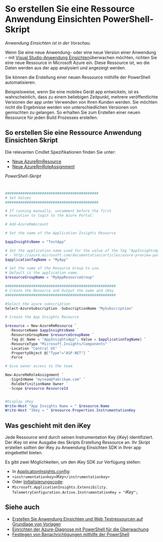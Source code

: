 <properties 
    pageTitle="So erstellen Sie eine Ressource Anwendung Einsichten PowerShell-Skript" 
    description="Automatische Erstellung Anwendung Einsichten Ressourcen." 
    services="application-insights" 
    documentationCenter="windows"
    authors="alancameronwills" 
    manager="douge"/>

<tags 
    ms.service="application-insights" 
    ms.workload="tbd" 
    ms.tgt_pltfrm="ibiza" 
    ms.devlang="na" 
    ms.topic="article" 
    ms.date="02/19/2016" 
    ms.author="awills"/>

#  <a name="powershell-script-to-create-an-application-insights-resource"></a>So erstellen Sie eine Ressource Anwendung Einsichten PowerShell-Skript

*Anwendung Einsichten ist in der Vorschau.*

Wenn Sie eine neue Anwendung- oder eine neue Version einer Anwendung – mit [Visual Studio-Anwendung Einsichten](https://azure.microsoft.com/services/application-insights/)überwachen möchten, richten Sie eine neue Ressource in Microsoft Azure ein. Diese Ressource ist, wo die Daten werden aus der app analysiert und angezeigt werden. 

Sie können die Erstellung einer neuen Ressource mithilfe der PowerShell automatisieren.

Beispielsweise, wenn Sie eine mobiles Gerät app entwickeln, ist es wahrscheinlich, dass zu einem beliebigen Zeitpunkt, mehrere veröffentlichte Versionen der app unter Verwenden von Ihren Kunden werden. Sie möchten nicht die Ergebnisse werden von unterschiedlichen Versionen von gemischten zu gelangen. So erhalten Sie zum Erstellen einer neuen Ressource für jeden Build Prozesses erstellen.

## <a name="script-to-create-an-application-insights-resource"></a>So erstellen Sie eine Ressource Anwendung Einsichten Skript

Die relevanten Cmdlet Spezifikationen finden Sie unter:

* [Neue AzureRmResource](https://msdn.microsoft.com/library/mt652510.aspx)
* [Neue AzureRmRoleAssignment](https://msdn.microsoft.com/library/mt678995.aspx)


*PowerShell-Skript*  

```PowerShell


###########################################
# Set Values
###########################################

# If running manually, uncomment before the first 
# execution to login to the Azure Portal:

# Add-AzureRmAccount

# Set the name of the Application Insights Resource

$appInsightsName = "TestApp"

# Set the application name used for the value of the Tag "AppInsightsApp" 
# - http://azure.microsoft.com/documentation/articles/azure-preview-portal-using-tags/
$applicationTagName = "MyApp"

# Set the name of the Resource Group to use.  
# Default is the application name.
$resourceGroupName = "MyAppResourceGroup"

###################################################
# Create the Resource and Output the name and iKey
###################################################

#Select the azure subscription
Select-AzureSubscription -SubscriptionName "MySubscription"

# Create the App Insights Resource

$resource = New-AzureRmResource `
  -ResourceName $appInsightsName `
  -ResourceGroupName $resourceGroupName `
  -Tag @{ Name = "AppInsightsApp"; Value = $applicationTagName} `
  -ResourceType "Microsoft.Insights/Components" `
  -Location "Central US" `
  -PropertyObject @{"Type"="ASP.NET"} `
  -Force

# Give owner access to the team

New-AzureRmRoleAssignment `
  -SignInName "myteam@fabrikam.com" `
  -RoleDefinitionName Owner `
  -Scope $resource.ResourceId 


#Display iKey
Write-Host "App Insights Name = " $resource.Name
Write-Host "IKey = " $resource.Properties.InstrumentationKey

```

## <a name="what-to-do-with-the-ikey"></a>Was geschieht mit den iKey

Jede Ressource wird durch seinen Instrumentation Key (iKey) identifiziert. Der iKey ist eine Ausgabe des Skripts Erstellung Ressource an. Ihr Skript erstellen sollten der iKey zu Anwendung Einsichten SDK in Ihrer app eingebettet bieten.

Es gibt zwei Möglichkeiten, um den iKey SDK zur Verfügung stellen:
  
* In [ApplicationInsights.config](app-insights-configuration-with-applicationinsights-config.md): 
 * `<instrumentationkey>`*iKey*`</instrumentationkey>`
* Oder [Initialisierungscode](app-insights-api-custom-events-metrics.md): 
 * `Microsoft.ApplicationInsights.Extensibility.
    TelemetryConfiguration.Active.InstrumentationKey = "`*iKey*`";`



## <a name="see-also"></a>Siehe auch

* [Erstellen Sie Anwendung Einsichten und Web Testressourcen auf Grundlage von Vorlagen](app-insights-powershell.md)
* [Einrichten der Azure-Diagnose mit PowerShell für die Überwachung](app-insights-powershell-azure-diagnostics.md) 
* [Festlegen von Benachrichtigungen mithilfe der PowerShell](app-insights-powershell-alerts.md)

 
